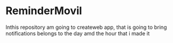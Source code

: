 # ReminderMovil
Inthis repository am going to createweb app, that is going to bring notifications belongs to the day amd the hour that i made it
